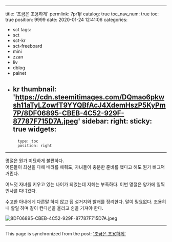 
---
title: '조금은 조용하게'
permlink: 7pr1jf
catalog: true
toc_nav_num: true
toc: true
position: 9999
date: 2020-01-24 12:41:06
categories:
- sct
tags:
- sct
- sct-kr
- sct-freeboard
- mini
- zzan
- liv
- dblog
- palnet
- kr
thumbnail: 'https://cdn.steemitimages.com/DQmao6pkwsh11aTyLZowfT9YYQBfAcJ4XdemHszP5KyPm7P/8DF06895-CBEB-4C52-929F-87787F715D7A.jpeg'
sidebar:
    right:
        sticky: true
widgets:
    -
        type: toc
        position: right
---


명절은 뭔가 미묘하게 불편하다.  
어른들이 최선을 다해 배려를 해줘도, 자녀들이 충분한 준비를 했다고 해도 뭔가 삐그덕 거린다.  

어느덧 자녀를 키우고 있는 나이가 되었는데 지혜는 부족하다. 이번 명절은 양가에 일찍 인사를 다녀왔다.  

수고한 아내에게 다른말 하지 않고 집 설거지와 빨래를 정리한다.  말이 필요없다.  조용히 내 할일 하며 같이 컨디션을 올리고 쉼을 가져야 한다.  

![8DF06895-CBEB-4C52-929F-87787F715D7A.jpeg](https://cdn.steemitimages.com/DQmao6pkwsh11aTyLZowfT9YYQBfAcJ4XdemHszP5KyPm7P/8DF06895-CBEB-4C52-929F-87787F715D7A.jpeg)

- - -

This page is synchronized from the post: ['조금은 조용하게'](https://steemit.com/@kingbit/7pr1jf)
